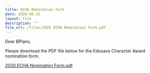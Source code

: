 ```yaml
---
title: ECHA Nomination Form
date: 2020-06-15
layout: file
description: ""
file_url: /files/2020 ECHA Nomination Form.pdf
---
```



Dear BPians,  
  
Please download the PDF file below for the Edusave Character Award nomination form.  
  
[2020 ECHA Nomination Form.pdf](https://www-bpghs-moe-edu-sg-admin.cwp.sg/qql/slot/u148/BPGHS%202020/Announcements%20&%20Updates/2020%20ECHA%20Nomination%20Form.pdf)